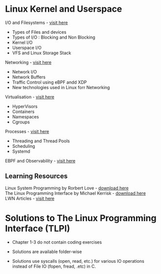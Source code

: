 # Linux Kernel and Userspace


I/O and Filesystems - [visit here](./io-fs/)
- Types of Files and devices
- Types of I/O : Blocking and Non Blocking
- Kernel I/O
- Userspace I/O
- VFS and Linux Storage Stack

Networking - [visit here](./networking/)
- Network I/O
- Network Buffers
- Traffic Control using eBPF andd XDP
- New technologies used in Linux forr Networking

Virtualisation - [visit here](./virtualisation/)
- HyperVisors
- Containers
- Namespaces
- Cgroups

Processes - [visit here](./processes/)
- Threading and Thread Pools
- Scheduling
- Systemd

EBPF and Observability - [visit here](./ebpf/)

## Learning Resources

Linux System Programming by Rorbert Love - [download here](./linux-system-programming-robert-love.pdf) \
The Linux Programming Interface by Michael Kerrisk - [download here](./tlpi.pdf)  \
LWN Articles - [visit here](https://lwn.net/Kernel/Index/)

# Solutions to The Linux Programming Interface (TLPI)

- Chapter 1-3 do not contain coding exercises

- Solutions are available folder-wise

- Solutions use syscalls (open, read, etc.) for various IO operations instead of File IO (fopen, fread, .etc) in C.
